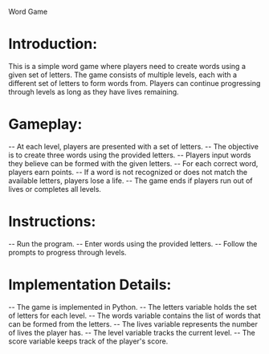 Word Game

# Introduction:
This is a simple word game where players need to create words using a given set of letters. The game consists of multiple levels, each with a different set of letters to form words from. Players can continue progressing through levels as long as they have lives remaining.

# Gameplay:
-- At each level, players are presented with a set of letters.
-- The objective is to create three words using the provided letters.
-- Players input words they believe can be formed with the given letters.
-- For each correct word, players earn points.
-- If a word is not recognized or does not match the available letters, players lose a life.
-- The game ends if players run out of lives or completes all levels.

# Instructions:
-- Run the program.
-- Enter words using the provided letters.
-- Follow the prompts to progress through levels.

# Implementation Details:
-- The game is implemented in Python.
-- The letters variable holds the set of letters for each level.
-- The words variable contains the list of words that can be formed from the letters.
-- The lives variable represents the number of lives the player has.
-- The level variable tracks the current level.
-- The score variable keeps track of the player's score.
